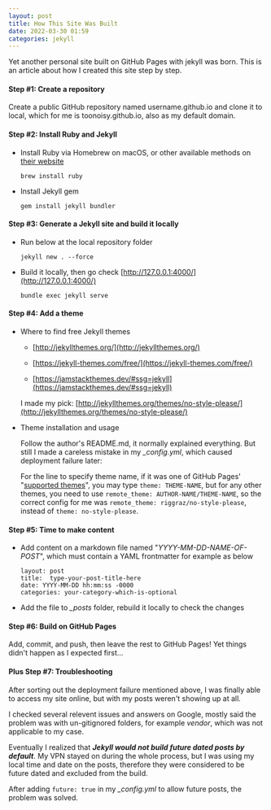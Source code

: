 ```yaml
---
layout: post
title: How This Site Was Built
date: 2022-03-30 01:59
categories: jekyll
---
```


Yet another personal site built on GitHub Pages with jekyll was born. This is an article about how I created this site step by step.

#### Step #1: Create a repository 

Create a public GitHub repository named username.github.io and clone it to local, which for me is toonoisy.github.io, also as my default domain.

#### Step #2: Install Ruby and Jekyll

- Install Ruby via Homebrew on macOS, or other available methods on [their website](https://www.ruby-lang.org/en/documentation/installation)

  ```shell
  brew install ruby
  ```

- Install Jekyll gem

  ```shell
  gem install jekyll bundler
  ```

#### Step #3: Generate a Jekyll site and build it locally

- Run below at the local repository folder

  ```shell
  jekyll new . --force
  ```

- Build it locally, then go check [http://127.0.0.1:4000/](http://127.0.0.1:4000/)

  ```shell
  bundle exec jekyll serve
  ```

#### Step #4: Add a theme

- Where to find free Jekyll themes

  - [http://jekyllthemes.org/](http://jekyllthemes.org/)

  - [https://jekyll-themes.com/free/](https://jekyll-themes.com/free/)

  - [https://jamstackthemes.dev/#ssg=jekyll](https://jamstackthemes.dev/#ssg=jekyll)

  I made my pick: [http://jekyllthemes.org/themes/no-style-please/](http://jekyllthemes.org/themes/no-style-please/)

- Theme installation and usage

  Follow the author's README.md, it normally explained everything. But still I made a careless mistake in my *_config.yml*, which caused deployment failure later: 

  For the line to specify theme name, if it was one of GitHub Pages' "[supported themes](https://pages.GitHub.com/themes/)", you may type `theme: THEME-NAME`, but for any other themes, you need to use `remote_theme: AUTHOR-NAME/THEME-NAME`, so the correct config for me was `remote_theme: riggraz/no-style-please`, instead of `theme: no-style-please`.

#### Step #5: Time to make content

- Add content on a markdown file named "*YYYY-MM-DD-NAME-OF-POST*", which must contain a YAML frontmatter for example as below

  ```
  layout: post
  title:  type-your-post-title-here
  date: YYYY-MM-DD hh:mm:ss -0000
  categories: your-category-which-is-optional	
  ```

- Add the file to *_posts* folder, rebuild it locally to check the changes

#### Step #6: Build on GitHub Pages

Add, commit, and push, then leave the rest to GitHub Pages! Yet things didn't happen as I expected first...

#### Plus Step #7: Troubleshooting

After sorting out the deployment failure mentioned above, I was finally able to access my site online, but with my posts weren't showing up at all.

I checked several relevent issues and answers on Google, mostly said the problem was with un-gitignored folders, for example *vendor*, which was not applicable to my case.

Eventually I realized that ***Jekyll would not build future dated posts by default***. My VPN stayed on during the whole process, but I was using my local time and date on the posts, therefore they were considered to be future dated and excluded from the build.

After adding `future: true` in my *_config.yml* to allow future posts, the problem was solved.

